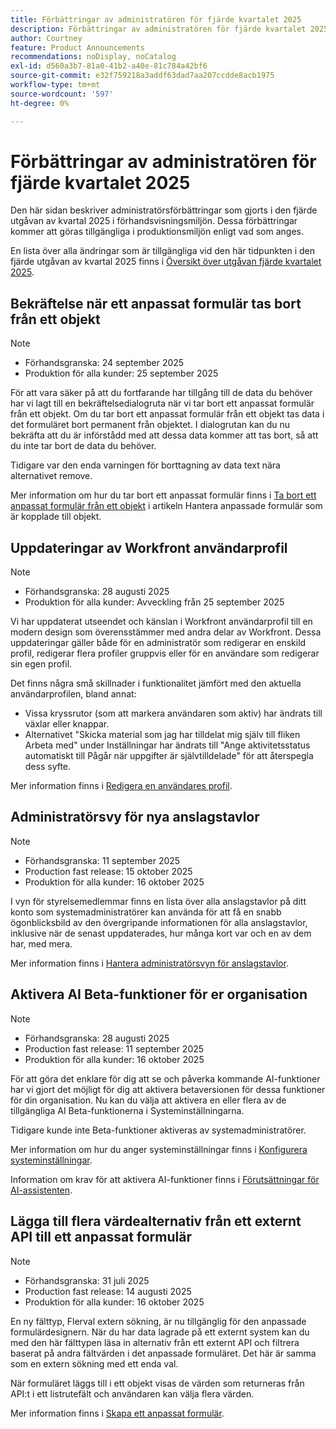 ```yaml
---
title: Förbättringar av administratören för fjärde kvartalet 2025
description: Förbättringar av administratören för fjärde kvartalet 2025
author: Courtney
feature: Product Announcements
recommendations: noDisplay, noCatalog
exl-id: d560a3b7-81a0-41b2-a40e-81c784a42bf6
source-git-commit: e32f759218a3addf63dad7aa207ccdde8acb1975
workflow-type: tm+mt
source-wordcount: '597'
ht-degree: 0%

---
```


# Förbättringar av administratören för fjärde kvartalet 2025

Den här sidan beskriver administratörsförbättringar som gjorts i den fjärde utgåvan av kvartal 2025 i förhandsvisningsmiljön. Dessa förbättringar kommer att göras tillgängliga i produktionsmiljön enligt vad som anges.

En lista över alla ändringar som är tillgängliga vid den här tidpunkten i den fjärde utgåvan av kvartal 2025 finns i [Översikt över utgåvan fjärde kvartalet 2025](/help/quicksilver/product-announcements/product-releases/25-q4-release-activity/25-q4-release-overview.md).

## Bekräftelse när ett anpassat formulär tas bort från ett objekt

>[!NOTE]
>
>* Förhandsgranska: 24 september 2025
>* Produktion för alla kunder: 25 september 2025

För att vara säker på att du fortfarande har tillgång till de data du behöver har vi lagt till en bekräftelsedialogruta när vi tar bort ett anpassat formulär från ett objekt. Om du tar bort ett anpassat formulär från ett objekt tas data i det formuläret bort permanent från objektet. I dialogrutan kan du nu bekräfta att du är införstådd med att dessa data kommer att tas bort, så att du inte tar bort de data du behöver.

Tidigare var den enda varningen för borttagning av data text nära alternativet remove.

Mer information om hur du tar bort ett anpassat formulär finns i [Ta bort ett anpassat formulär från ett objekt](/help/quicksilver/workfront-basics/work-with-custom-forms/manage-custom-forms-attached-to-objects.md#remove-a-custom-form-from-an-object) i artikeln Hantera anpassade formulär som är kopplade till objekt.

## Uppdateringar av Workfront användarprofil

>[!NOTE]
>
>* Förhandsgranska: 28 augusti 2025
>* Produktion för alla kunder: Avveckling från 25 september 2025

Vi har uppdaterat utseendet och känslan i Workfront användarprofil till en modern design som överensstämmer med andra delar av Workfront. Dessa uppdateringar gäller både för en administratör som redigerar en enskild profil, redigerar flera profiler gruppvis eller för en användare som redigerar sin egen profil.

Det finns några små skillnader i funktionalitet jämfört med den aktuella användarprofilen, bland annat:

* Vissa kryssrutor (som att markera användaren som aktiv) har ändrats till växlar eller knappar.
* Alternativet &quot;Skicka material som jag har tilldelat mig själv till fliken Arbeta med&quot; under Inställningar har ändrats till &quot;Ange aktivitetsstatus automatiskt till Pågår när uppgifter är självtilldelade&quot; för att återspegla dess syfte.

Mer information finns i [Redigera en användares profil](/help/quicksilver/administration-and-setup/add-users/create-and-manage-users/edit-a-users-profile.md).

## Administratörsvy för nya anslagstavlor

>[!NOTE]
>
>* Förhandsgranska: 11 september 2025
>* Production fast release: 15 oktober 2025
>* Produktion för alla kunder: 16 oktober 2025

I vyn för styrelsemedlemmar finns en lista över alla anslagstavlor på ditt konto som systemadministratörer kan använda för att få en snabb ögonblicksbild av den övergripande informationen för alla anslagstavlor, inklusive när de senast uppdaterades, hur många kort var och en av dem har, med mera.

Mer information finns i [Hantera administratörsvyn för anslagstavlor](/help/quicksilver/agile/get-started-with-boards/manage-boards-admin-view.md).

## Aktivera AI Beta-funktioner för er organisation

>[!NOTE]
>
>* Förhandsgranska: 28 augusti 2025
>* Production fast release: 11 september 2025
>* Produktion för alla kunder: 16 oktober 2025

För att göra det enklare för dig att se och påverka kommande AI-funktioner har vi gjort det möjligt för dig att aktivera betaversionen för dessa funktioner för din organisation. Nu kan du välja att aktivera en eller flera av de tillgängliga AI Beta-funktionerna i Systeminställningarna.

Tidigare kunde inte Beta-funktioner aktiveras av systemadministratörer.

Mer information om hur du anger systeminställningar finns i [Konfigurera systeminställningar](/help/quicksilver/administration-and-setup/manage-workfront/security/configure-security-preferences.md).

Information om krav för att aktivera AI-funktioner finns i [Förutsättningar för AI-assistenten](/help/quicksilver/workfront-basics/ai-assistant/ai-assistant-overview.md#prerequisites-to-ai-assistant).



## Lägga till flera värdealternativ från ett externt API till ett anpassat formulär

>[!NOTE]
>
>* Förhandsgranska: 31 juli 2025
>* Production fast release: 14 augusti 2025
>* Produktion för alla kunder: 16 oktober 2025

En ny fälttyp, Flerval extern sökning, är nu tillgänglig för den anpassade formulärdesignern. När du har data lagrade på ett externt system kan du med den här fälttypen läsa in alternativ från ett externt API och filtrera baserat på andra fältvärden i det anpassade formuläret. Det här är samma som en extern sökning med ett enda val.

När formuläret läggs till i ett objekt visas de värden som returneras från API:t i ett listrutefält och användaren kan välja flera värden.

Mer information finns i [Skapa ett anpassat formulär](/help/quicksilver/administration-and-setup/customize-workfront/create-manage-custom-forms/form-designer/design-a-form/design-a-form.md).
